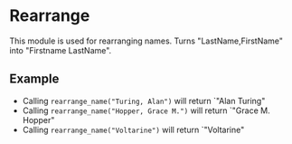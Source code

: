 Rearrange 
=========

This module is used for rearranging names.
Turns "LastName,FirstName" into "Firstname LastName".

## Example

* Calling `rearrange_name("Turing, Alan")` will return `"Alan Turing"
* Calling `rearrange_name("Hopper, Grace M.")` will return `"Grace M. Hopper"
* Calling `rearrange_name("Voltarine")` will return `"Voltarine"

